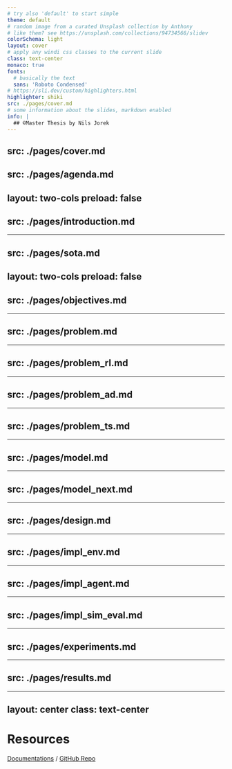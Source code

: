 ```yaml
---
# try also 'default' to start simple
theme: default
# random image from a curated Unsplash collection by Anthony
# like them? see https://unsplash.com/collections/94734566/slidev
colorSchema: light
layout: cover
# apply any windi css classes to the current slide
class: text-center
monaco: true 
fonts:
  # basically the text
  sans: 'Roboto Condensed'
# https://sli.dev/custom/highlighters.html
highlighter: shiki
src: ./pages/cover.md
# some information about the slides, markdown enabled
info: |
  ## ©Master Thesis by Nils Jorek
---
```

src: ./pages/cover.md
---
src: ./pages/agenda.md
---
layout: two-cols
preload: false
---
src: ./pages/introduction.md
---
---
src: ./pages/sota.md
---
layout: two-cols
preload: false
---
src: ./pages/objectives.md
---
---
src: ./pages/problem.md
---
---
src: ./pages/problem_rl.md
---
---
src: ./pages/problem_ad.md
---
---
src: ./pages/problem_ts.md
---
---
src: ./pages/model.md
---
---
src: ./pages/model_next.md
---
---
src: ./pages/design.md
---
---
src: ./pages/impl_env.md
---
---
src: ./pages/impl_agent.md
---
---
src: ./pages/impl_sim_eval.md
---
---
src: ./pages/experiments.md
---
---
src: ./pages/results.md
---
---
layout: center
class: text-center
---

# Resources

[Documentations](https://sli.dev) / [GitHub Repo](https://github.com/slidevjs/slidev)